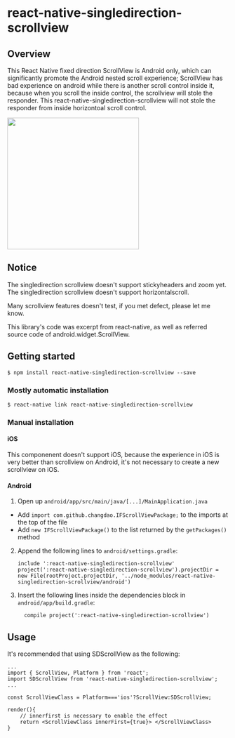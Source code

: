 # react-native-singledirection-scrollview

## Overview
This React Native fixed direction ScrollView is Android only, which can significantly promote the Android nested scroll experience;
ScrollView has bad experience on android while there is another scroll control inside it, because when you scroll the inside control, the scrollview will stole the responder.
This react-native-singledirection-scrollview will not stole the responder from inside horizontoal scroll control.

<div class='row'>
        <img src='https://raw.githubusercontent.com/Changdao/react-native-singledirection-scrollview/master/demo.gif' width="300px"/>
</div>

## Notice  

The singledirection scrollview doesn't support stickyheaders and zoom yet. 
The singledirection scrollview doesn't support horizontalscroll.

Many scrollview features doesn't test, if you met defect, please let me know.

This library's code was excerpt from react-native, as well as referred source code of android.widget.ScrollView.

## Getting started

`$ npm install react-native-singledirection-scrollview --save`

### Mostly automatic installation

`$ react-native link react-native-singledirection-scrollview`

### Manual installation


#### iOS

This componenent doesn't support iOS, because the experience in iOS is very better than scrollview on Android, it's not necessary to create a new scrollview on iOS.


#### Android

1. Open up `android/app/src/main/java/[...]/MainApplication.java`
  - Add `import com.github.changdao.IFScrollViewPackage;` to the imports at the top of the file
  - Add `new IFScrollViewPackage()` to the list returned by the `getPackages()` method
2. Append the following lines to `android/settings.gradle`:
  	```
  	include ':react-native-singledirection-scrollview'
  	project(':react-native-singledirection-scrollview').projectDir = new File(rootProject.projectDir, '../node_modules/react-native-singledirection-scrollview/android')
  	```
3. Insert the following lines inside the dependencies block in `android/app/build.gradle`:
  	```
      compile project(':react-native-singledirection-scrollview')
  	```


## Usage

It's recommended that using SDScrollView as the following:

```
...
import { ScrollView, Platform } from 'react';
import SDScrollView from 'react-native-singledirection-scrollview';
...

const ScrollViewClass = Platform==='ios'?ScrollView:SDScrollView;

render(){
	// innerfirst is necessary to enable the effect
	return <ScrollViewClass innerFirst={true}> </ScrollViewClass>
}
```



